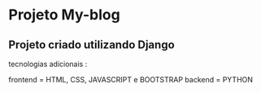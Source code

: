# Projeto My-blog

## Projeto criado utilizando Django 

tecnologias adicionais : 

frontend = HTML, CSS, JAVASCRIPT e BOOTSTRAP 
backend = PYTHON
